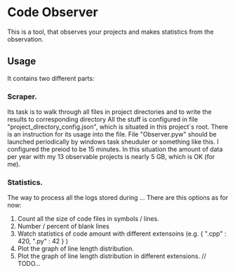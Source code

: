 # Code Observer
This is a tool, that observes your projects and makes statistics from the observation.

## Usage
It contains two different parts:
### Scraper. 
Its task is to walk through all files in project directories and to write the results to corresponding directory
All the stuff is configured in file "project_directory_config.json", which is situated in this project\`s root.
There is an instruction for its usage into the file.
File "Observer.pyw" should be launched periodically by windows task sheuduler or something like this. 
I configured the preiod to be 15 minutes. 
In this situation the amount of data per year with my 13 observable projects is nearly 5 GB, which is OK (for me).
### Statistics. 
The way to process all the logs stored during ...
There are this options as for now:
  1. Count all the size of code files in symbols / lines.
  2. Number / percent of blank lines
  3. Watch statistics of code amount with different extensoins (e.g. { ".cpp" : 420, ".py" : 42 } )
  4. Plot the graph of line length distribution.
  5. Plot the graph of line length distribution in different extensions. // TODO...

